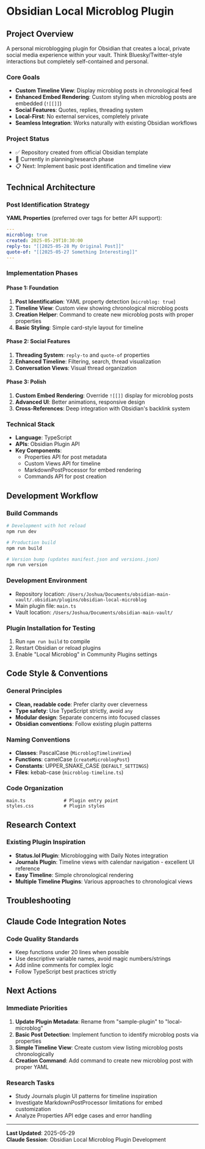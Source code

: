 # Obsidian Local Microblog Plugin

## Project Overview

A personal microblogging plugin for Obsidian that creates a local, private social media experience within your vault. Think Bluesky/Twitter-style interactions but completely self-contained and personal.

### Core Goals
- **Custom Timeline View**: Display microblog posts in chronological feed
- **Enhanced Embed Rendering**: Custom styling when microblog posts are embedded (`![[]]`) 
- **Social Features**: Quotes, replies, threading system
- **Local-First**: No external services, completely private
- **Seamless Integration**: Works naturally with existing Obsidian workflows

### Project Status
- ✅ Repository created from official Obsidian template
- 🔄 Currently in planning/research phase
- 📋 Next: Implement basic post identification and timeline view

## Technical Architecture

### Post Identification Strategy
**YAML Properties** (preferred over tags for better API support):
```yaml
---
microblog: true
created: 2025-05-29T10:30:00
reply-to: "[[2025-05-28 My Original Post]]"
quote-of: "[[2025-05-27 Something Interesting]]"
---
```

### Implementation Phases

#### Phase 1: Foundation
1. **Post Identification**: YAML property detection (`microblog: true`)
2. **Timeline View**: Custom view showing chronological microblog posts
3. **Creation Helper**: Command to create new microblog posts with proper properties
4. **Basic Styling**: Simple card-style layout for timeline

#### Phase 2: Social Features  
1. **Threading System**: `reply-to` and `quote-of` properties
2. **Enhanced Timeline**: Filtering, search, thread visualization
3. **Conversation Views**: Visual thread organization

#### Phase 3: Polish
1. **Custom Embed Rendering**: Override `![[]]` display for microblog posts
2. **Advanced UI**: Better animations, responsive design
3. **Cross-References**: Deep integration with Obsidian's backlink system

### Technical Stack
- **Language**: TypeScript
- **APIs**: Obsidian Plugin API
- **Key Components**:
  - Properties API for post metadata
  - Custom Views API for timeline
  - MarkdownPostProcessor for embed rendering
  - Commands API for post creation

## Development Workflow

### Build Commands
```bash
# Development with hot reload
npm run dev

# Production build
npm run build

# Version bump (updates manifest.json and versions.json)
npm run version
```

### Development Environment
- Repository location: `/Users/Joshua/Documents/obsidian-main-vault/.obsidian/plugins/obsidian-local-microblog`
- Main plugin file: `main.ts`
- Vault location: `/Users/Joshua/Documents/obsidian-main-vault/`

### Plugin Installation for Testing
1. Run `npm run build` to compile
2. Restart Obsidian or reload plugins
3. Enable "Local Microblog" in Community Plugins settings

## Code Style & Conventions

### General Principles
- **Clean, readable code**: Prefer clarity over cleverness
- **Type safety**: Use TypeScript strictly, avoid `any`
- **Modular design**: Separate concerns into focused classes
- **Obsidian conventions**: Follow existing plugin patterns

### Naming Conventions
- **Classes**: PascalCase (`MicroblogTimelineView`)
- **Functions**: camelCase (`createMicroblogPost`)
- **Constants**: UPPER\_SNAKE\_CASE (`DEFAULT_SETTINGS`)
- **Files**: kebab-case (`microblog-timeline.ts`)

### Code Organization
```
main.ts              # Plugin entry point
styles.css           # Plugin styles
```

## Research Context

### Existing Plugin Inspiration
- **Status.lol Plugin**: Microblogging with Daily Notes integration
- **Journals Plugin**: Timeline views with calendar navigation - excellent UI reference
- **Easy Timeline**: Simple chronological rendering
- **Multiple Timeline Plugins**: Various approaches to chronological views

## Troubleshooting

## Claude Code Integration Notes

### Code Quality Standards
- Keep functions under 20 lines when possible
- Use descriptive variable names, avoid magic numbers/strings
- Add inline comments for complex logic
- Follow TypeScript best practices strictly

## Next Actions

### Immediate Priorities
1. **Update Plugin Metadata**: Rename from "sample-plugin" to "local-microblog"
2. **Basic Post Detection**: Implement function to identify microblog posts via properties
3. **Simple Timeline View**: Create custom view listing microblog posts chronologically
4. **Creation Command**: Add command to create new microblog post with proper YAML

### Research Tasks  
- Study Journals plugin UI patterns for timeline inspiration
- Investigate MarkdownPostProcessor limitations for embed customization
- Analyze Properties API edge cases and error handling

---

**Last Updated**: 2025-05-29  
**Claude Session**: Obsidian Local Microblog Plugin Development
